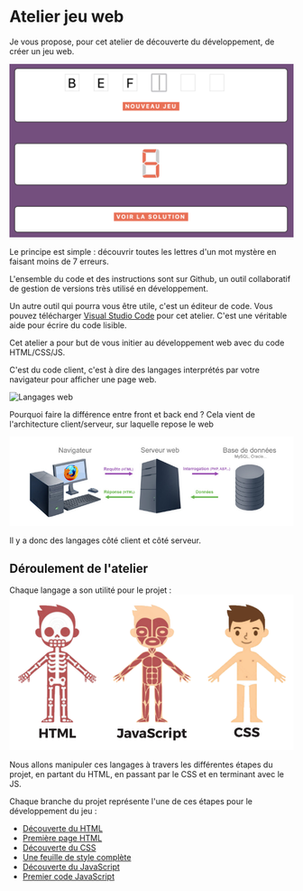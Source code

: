 # Atelier jeu web
Je vous propose, pour cet atelier de découverte du développement, de créer un jeu web. 

![le jeu](ressources/jeu_web.png)

Le principe est simple : découvrir toutes les lettres d'un mot mystère en faisant moins de 7 erreurs.

L'ensemble du code et des instructions sont sur Github, un outil collaboratif de gestion de versions très utilisé en développement.

Un autre outil qui pourra vous être utile, c'est un éditeur de code. Vous pouvez télécharger [Visual Studio Code](https://code.visualstudio.com/) pour cet atelier. C'est une véritable aide pour écrire du code lisible.

Cet atelier a pour but de vous initier au développement web avec du code HTML/CSS/JS.

C'est du code client, c'est à dire des langages interprétés par votre navigateur pour afficher une page web.

![Langages web](https://www.alticreation.com/uploads/iceberg-front-end-back-end-developers.jpg)

Pourquoi faire la différence entre front et back end ?
Cela vient de l'architecture client/serveur, sur laquelle repose le web

![architecture client/serveur](ressources/client-serveur.jpg)

Il y a donc des langages côté client et côté serveur.

## Déroulement de l'atelier

Chaque langage a son utilité pour le projet :
![langage serveur](ressources/html.png)

Nous allons manipuler ces langages à travers les différentes étapes du projet, en partant du HTML, en passant par le CSS et en terminant avec le JS.

Chaque branche du projet représente l'une de ces étapes pour le développement du jeu :
* [Découverte du HTML](https://github.com/JaminNormand/jeux_du_mot_mystere/tree/step-1)
* [Première page HTML](https://github.com/JaminNormand/jeux_du_mot_mystere/tree/step-2)
* [Découverte du CSS](https://github.com/JaminNormand/jeux_du_mot_mystere/tree/step-3)
* [Une feuille de style complète](https://github.com/JaminNormand/jeux_du_mot_mystere/tree/step-4)
* [Découverte du JavaScript](https://github.com/JaminNormand/jeux_du_mot_mystere/tree/step-5)
* [Premier code JavaScript](https://github.com/JaminNormand/jeux_du_mot_mystere/tree/step-6)
